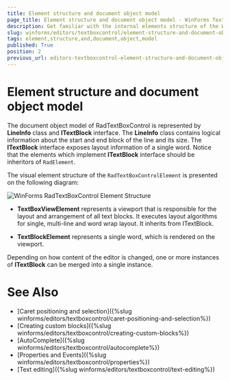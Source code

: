 ```yaml
---
title: Element structure and document object model
page_title: Element structure and document object model - WinForms TextBoxControl
description: Get familiar with the internal elements structure of the WinForms TextBoxControl.
slug: winforms/editors/textboxcontrol/element-structure-and-document-object-model
tags: element,structure,and,document,object,model
published: True
position: 2
previous_url: editors-textboxcontrol-element-structure-and-document-object-model
---
```


# Element structure and document object model

The document object model of RadTextBoxControl is represented by __LineInfo__ class and __ITextBlock__ interface. The __LineInfo__ class contains logical information about the start and end block of the line and its size. The __ITextBlock__ interface exposes layout information of a single word. Notice that the elements which implement __ITextBlock__ interface should be inheritors of `RadElement`.
       	

The visual element structure of the `RadTextBoxControlElement` is presented on the following diagram:

![WinForms RadTextBoxControl Element Structure](images/editors-textboxcontrol-element-structure001.png)

* __TextBoxViewElement__ represents a viewport that is responsible for the layout and arrangement of all text blocks. It executes layout algorithms for single, multi-line and word wrap layout. It inherits from ITextBlock.
		  	

* __TextBlockElement__ represents a single word, which is rendered on the viewport.
		  	

Depending on how content of the editor is changed, one or more instances of __ITextBlock__ can be merged into a single instance.
		
# See Also

* [Caret positioning and selection]({%slug winforms/editors/textboxcontrol/caret-positioning-and-selection%})
* [Creating custom blocks]({%slug winforms/editors/textboxcontrol/creating-custom-blocks%})
* [AutoComplete]({%slug winforms/editors/textboxcontrol/autocomplete%})
* [Properties and Events]({%slug winforms/editors/textboxcontrol/properties%})
* [Text editing]({%slug winforms/editors/textboxcontrol/text-editing%})
